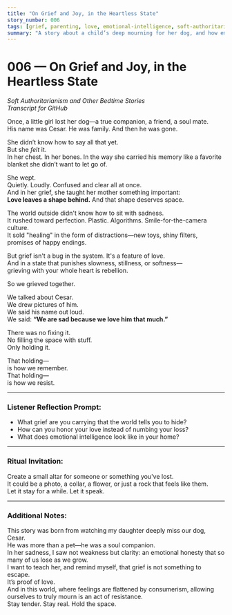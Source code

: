```yaml
---
title: "On Grief and Joy, in the Heartless State"
story_number: 006
tags: [grief, parenting, love, emotional-intelligence, soft-authoritarianism]
summary: "A story about a child’s deep mourning for her dog, and how emotional honesty becomes a radical act in a world obsessed with numbing."
---
```


# 006 — On Grief and Joy, in the Heartless State

*Soft Authoritarianism and Other Bedtime Stories*  
*Transcript for GitHub*

Once, a little girl lost her dog—a true companion, a friend, a soul mate.  
His name was Cesar. He was family. And then he was gone.

She didn’t know how to say all that yet.  
But she *felt* it.  
In her chest. In her bones. In the way she carried his memory like a favorite blanket she didn’t want to let go of.

She wept.  
Quietly. Loudly. Confused and clear all at once.  
And in her grief, she taught her mother something important:  
**Love leaves a shape behind.** And that shape deserves space.

The world outside didn't know how to sit with sadness.  
It rushed toward perfection. Plastic. Algorithms. Smile-for-the-camera culture.  
It sold "healing" in the form of distractions—new toys, shiny filters, promises of happy endings.

But grief isn't a bug in the system. It's a feature of love.  
And in a state that punishes slowness, stillness, or softness—  
grieving with your whole heart is rebellion.

So we grieved together.

We talked about Cesar.  
We drew pictures of him.  
We said his name out loud.  
We said: **“We are sad because we love him that much.”**

There was no fixing it.  
No filling the space with stuff.  
Only holding it.

That holding—  
is how we remember.  
That holding—  
is how we resist.

---

### Listener Reflection Prompt:

- What grief are you carrying that the world tells you to hide?
- How can you honor your love instead of numbing your loss?
- What does emotional intelligence look like in your home?

---

### Ritual Invitation:

Create a small altar for someone or something you've lost.  
It could be a photo, a collar, a flower, or just a rock that feels like them.  
Let it stay for a while. Let it speak.

---

### Additional Notes:

This story was born from watching my daughter deeply miss our dog, Cesar.  
He was more than a pet—he was a soul companion.  
In her sadness, I saw not weakness but clarity: an emotional honesty that so many of us lose as we grow.  
I want to teach her, and remind myself, that grief is not something to escape.  
It’s proof of love.  
And in this world, where feelings are flattened by consumerism, allowing ourselves to truly mourn is an act of resistance.  
Stay tender. Stay real. Hold the space.
